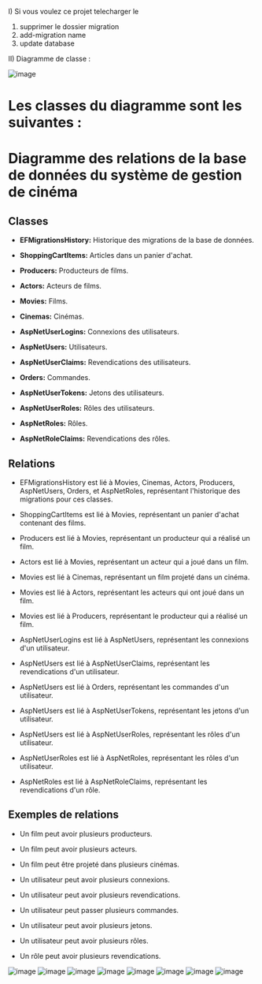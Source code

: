 I) Si vous voulez ce projet telecharger le 
1) supprimer le dossier migration
2) add-migration name
3) update database

   
II) Diagramme de classe :


![image](https://github.com/xyoub/Megafilm/assets/87517775/993475d8-15ef-41ce-9892-f8af15b1401d)

# Les classes du diagramme sont les suivantes :

# Diagramme des relations de la base de données du système de gestion de cinéma

## Classes

- **EFMigrationsHistory:** Historique des migrations de la base de données.

- **ShoppingCartItems:** Articles dans un panier d'achat.

- **Producers:** Producteurs de films.

- **Actors:** Acteurs de films.

- **Movies:** Films.

- **Cinemas:** Cinémas.

- **AspNetUserLogins:** Connexions des utilisateurs.

- **AspNetUsers:** Utilisateurs.

- **AspNetUserClaims:** Revendications des utilisateurs.

- **Orders:** Commandes.

- **AspNetUserTokens:** Jetons des utilisateurs.

- **AspNetUserRoles:** Rôles des utilisateurs.

- **AspNetRoles:** Rôles.

- **AspNetRoleClaims:** Revendications des rôles.

## Relations

- EFMigrationsHistory est lié à Movies, Cinemas, Actors, Producers, AspNetUsers, Orders, et AspNetRoles, représentant l'historique des migrations pour ces classes.

- ShoppingCartItems est lié à Movies, représentant un panier d'achat contenant des films.

- Producers est lié à Movies, représentant un producteur qui a réalisé un film.

- Actors est lié à Movies, représentant un acteur qui a joué dans un film.

- Movies est lié à Cinemas, représentant un film projeté dans un cinéma.

- Movies est lié à Actors, représentant les acteurs qui ont joué dans un film.

- Movies est lié à Producers, représentant le producteur qui a réalisé un film.

- AspNetUserLogins est lié à AspNetUsers, représentant les connexions d'un utilisateur.

- AspNetUsers est lié à AspNetUserClaims, représentant les revendications d'un utilisateur.

- AspNetUsers est lié à Orders, représentant les commandes d'un utilisateur.

- AspNetUsers est lié à AspNetUserTokens, représentant les jetons d'un utilisateur.

- AspNetUsers est lié à AspNetUserRoles, représentant les rôles d'un utilisateur.

- AspNetUserRoles est lié à AspNetRoles, représentant les rôles d'un utilisateur.

- AspNetRoles est lié à AspNetRoleClaims, représentant les revendications d'un rôle.

## Exemples de relations

- Un film peut avoir plusieurs producteurs.

- Un film peut avoir plusieurs acteurs.

- Un film peut être projeté dans plusieurs cinémas.

- Un utilisateur peut avoir plusieurs connexions.

- Un utilisateur peut avoir plusieurs revendications.

- Un utilisateur peut passer plusieurs commandes.

- Un utilisateur peut avoir plusieurs jetons.

- Un utilisateur peut avoir plusieurs rôles.

- Un rôle peut avoir plusieurs revendications.

![image](https://github.com/xyoub/Megafilm/assets/87517775/6c1a0784-84a0-4efb-96cc-2043af20ed34)
![image](https://github.com/xyoub/Megafilm/assets/87517775/c0452003-10b7-4418-84c4-8c753b1a72a6)
![image](https://github.com/xyoub/Megafilm/assets/87517775/69456563-6bc9-4e0c-839e-c99ee75b5476)
![image](https://github.com/xyoub/Megafilm/assets/87517775/921220cd-5e3b-40a5-ab5e-061ec736998f)
![image](https://github.com/xyoub/Megafilm/assets/87517775/d66b1d31-b9a5-41e9-bff9-6b45f7716a89)
![image](https://github.com/xyoub/Megafilm/assets/87517775/5d9527c0-0a0f-4749-8db9-8ab7efe38831)
![image](https://github.com/xyoub/Megafilm/assets/87517775/b66734fa-68b6-402b-a6ed-741586c0fd41)
![image](https://github.com/xyoub/Megafilm/assets/87517775/07ebd05f-e63c-4a91-b60b-2a9bc6d6757e)








